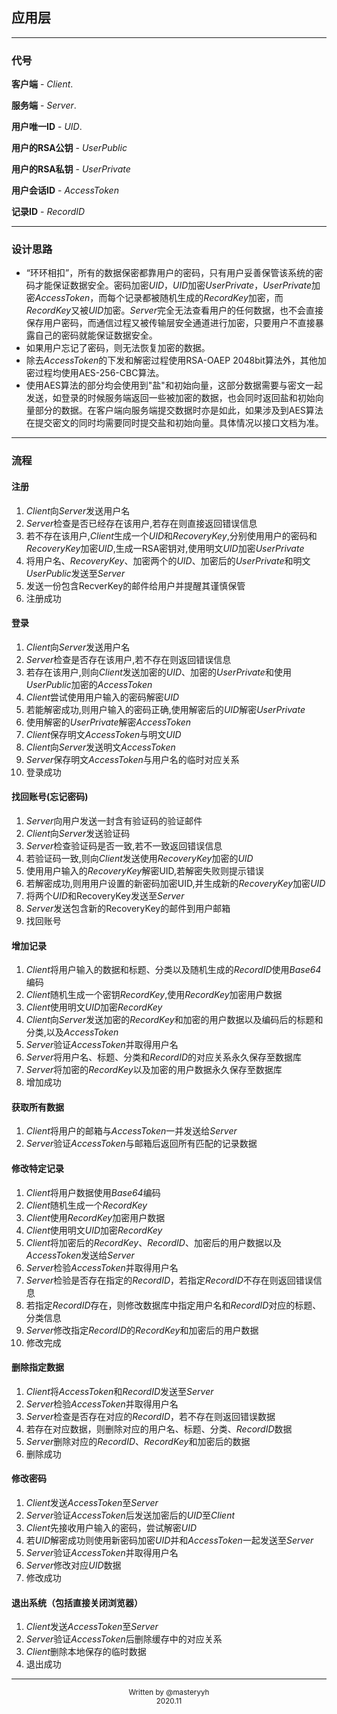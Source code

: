 ## 应用层

---

### 代号

**客户端** - *Client*. 

**服务端** - *Server*. 

**用户唯一ID** - *UID*. 

**用户的RSA公钥** - *UserPublic*

**用户的RSA私钥** - *UserPrivate*

**用户会话ID** - *AccessToken*

**记录ID** - *RecordID*

---

### 设计思路

- “环环相扣”，所有的数据保密都靠用户的密码，只有用户妥善保管该系统的密码才能保证数据安全。密码加密*UID*，*UID*加密*UserPrivate*，*UserPrivate*加密*AccessToken*，而每个记录都被随机生成的*RecordKey*加密，而*RecordKey*又被*UID*加密。*Server*完全无法查看用户的任何数据，也不会直接保存用户密码，而通信过程又被传输层安全通道进行加密，只要用户不直接暴露自己的密码就能保证数据安全。
- 如果用户忘记了密码，则无法恢复加密的数据。
- 除去*AccessToken*的下发和解密过程使用RSA-OAEP 2048bit算法外，其他加密过程均使用AES-256-CBC算法。
- 使用AES算法的部分均会使用到"盐"和初始向量，这部分数据需要与密文一起发送，如登录的时候服务端返回一些被加密的数据，也会同时返回盐和初始向量部分的数据。在客户端向服务端提交数据时亦是如此，如果涉及到AES算法在提交密文的同时均需要同时提交盐和初始向量。具体情况以接口文档为准。

---

### 流程

#### 注册

1. *Client*向*Server*发送用户名  
2. *Server*检查是否已经存在该用户,若存在则直接返回错误信息
3. 若不存在该用户,*Client*生成一个*UID*和*RecoveryKey*,分别使用用户的密码和*RecoveryKey*加密*UID*,生成一RSA密钥对,使用明文*UID*加密*UserPrivate*
6. 将用户名、*RecoveryKey*、加密两个的*UID*、加密后的*UserPrivate*和明文*UserPublic*发送至*Server*
5. 发送一份包含RecverKey的邮件给用户并提醒其谨慎保管
6. 注册成功

#### 登录

1. *Client*向*Server*发送用户名
2. *Server*检查是否存在该用户,若不存在则返回错误信息
3. 若存在该用户,则向*Client*发送加密的*UID*、加密的*UserPrivate*和使用*UserPublic*加密的*AccessToken*
4. *Client*尝试使用用户输入的密码解密*UID*
5. 若能解密成功,则用户输入的密码正确,使用解密后的*UID*解密*UserPrivate*
6. 使用解密的*UserPrivate*解密*AccessToken*
7. *Client*保存明文*AccessToken*与明文*UID*
8. *Client*向*Server*发送明文*AccessToken*
9. *Server*保存明文*AccessToken*与用户名的临时对应关系
10. 登录成功

#### 找回账号(忘记密码)

1. *Server*向用户发送一封含有验证码的验证邮件
2. *Client*向*Server*发送验证码
3. *Server*检查验证码是否一致,若不一致返回错误信息
4. 若验证码一致,则向*Client*发送使用*RecoveryKey*加密的*UID*
5. 使用用户输入的*RecoveryKey*解密UID,若解密失败则提示错误
6. 若解密成功,则用用户设置的新密码加密UID,并生成新的*RecoveryKey*加密*UID*
7. 将两个*UID*和RecoveryKey发送至*Server*
8. *Server*发送包含新的RecoveryKey的邮件到用户邮箱
9. 找回账号

#### 增加记录

1. *Client*将用户输入的数据和标题、分类以及随机生成的*RecordID*使用*Base64*编码
2. *Client*随机生成一个密钥*RecordKey*,使用*RecordKey*加密用户数据
3. *Client*使用明文*UID*加密*RecordKey*
4. *Client*向*Server*发送加密的*RecordKey*和加密的用户数据以及编码后的标题和分类,以及*AccessToken*
5. *Server*验证*AccessToken*并取得用户名
6. *Server*将用户名、标题、分类和*RecordID*的对应关系永久保存至数据库
7. *Server*将加密的*RecordKey*以及加密的用户数据永久保存至数据库
8. 增加成功

#### 获取所有数据

1. *Client*将用户的邮箱与*AccessToken*一并发送给*Server*
2. *Server*验证*AccessToken*与邮箱后返回所有匹配的记录数据

#### 修改特定记录

1. *Client*将用户数据使用*Base64*编码
2. *Client*随机生成一个*RecordKey*
3. *Client*使用*RecordKey*加密用户数据
4. *Client*使用明文*UID*加密*RecordKey*
5. *Client*将加密后的*RecordKey*、*RecordID*、加密后的用户数据以及*AccessToken*发送给*Server*
6. *Server*检验*AccessToken*并取得用户名
7. *Server*检验是否存在指定的*RecordID*，若指定*RecordID*不存在则返回错误信息
8. 若指定*RecordID*存在，则修改数据库中指定用户名和*RecordID*对应的标题、分类信息
9. *Server*修改指定*RecordID*的*RecordKey*和加密后的用户数据
10. 修改完成

#### 删除指定数据

1. *Client*将*AccessToken*和*RecordID*发送至*Server*
2. *Server*检验*AccessToken*并取得用户名
3. *Server*检查是否存在对应的*RecordID*，若不存在则返回错误数据
4. 若存在对应数据，则删除对应的用户名、标题、分类、*RecordID*数据
5. *Server*删除对应的*RecordID*、*RecordKey*和加密后的数据
6. 删除成功

#### 修改密码

1. *Client*发送*AccessToken*至*Server*
2. *Server*验证*AccessToken*后发送加密后的*UID*至*Client*
3. *Client*先接收用户输入的密码，尝试解密*UID*
4. 若*UID*解密成功则使用新密码加密*UID*并和*AccessToken*一起发送至*Server*
5. *Server*验证*AccessToken*并取得用户名
6. *Server*修改对应*UID*数据
7. 修改成功

#### 退出系统（包括直接关闭浏览器）

1. *Client*发送*AccessToken*至*Server*
2. *Server*验证*AccessToken*后删除缓存中的对应关系
3. *Client*删除本地保存的临时数据
4. 退出成功

---

<center><small>Written by @masteryyh</small></center>

<center><small>2020.11</small></center>

